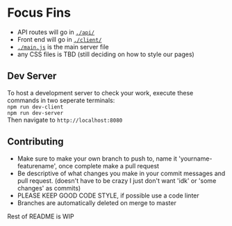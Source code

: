 # Focus Fins

- API routes will go in [`./api/`](/api/)
- Front end will go in [`./client/`](/client/)
- [`./main.js`](/main.js) is the main server file
- any CSS files is TBD (still deciding on how to style our pages)

## Dev Server
To host a development server to check your work, execute these commands in two seperate terminals: \
`npm run dev-client` \
`npm run dev-server` \
Then navigate to `http://localhost:8080`

## Contributing
- Make sure to make your own branch to push to, name it 'yourname-featurename', once complete make a pull request
- Be descriptive of what changes you make in your commit messages and pull request. (doesn't have to be crazy I just don't want 'idk' or 'some changes' as commits)
- PLEASE KEEP GOOD CODE STYLE, if possible use a code linter
- Branches are automatically deleted on merge to master

Rest of README is WIP
